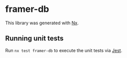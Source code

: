 # framer-db

This library was generated with [Nx](https://nx.dev).

## Running unit tests

Run `nx test framer-db` to execute the unit tests via [Jest](https://jestjs.io).
